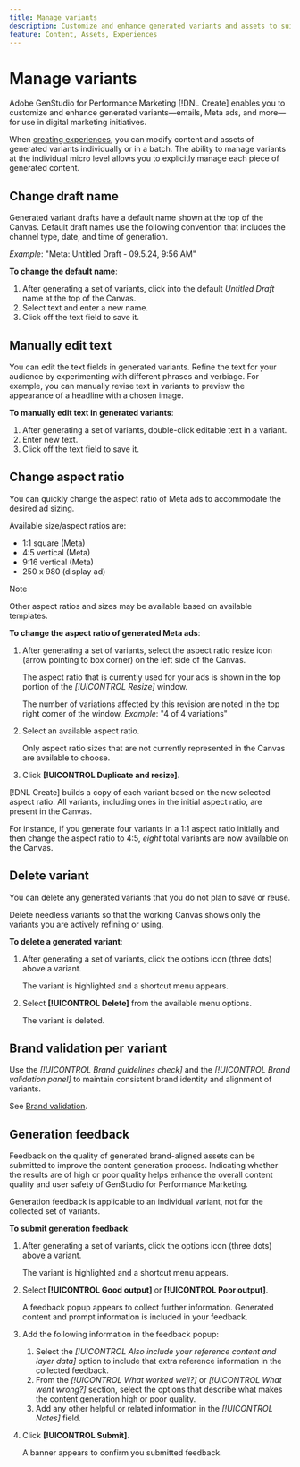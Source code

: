 ```yaml
---
title: Manage variants
description: Customize and enhance generated variants and assets to suit your digital marketing needs.
feature: Content, Assets, Experiences
---
```


# Manage variants

Adobe GenStudio for Performance Marketing [!DNL Create] enables you to customize and enhance generated variants—emails, Meta ads, and more—for use in digital marketing initiatives.

When [creating experiences](/help/tutorials/tutorials.md), you can modify content and assets of generated variants individually or in a batch. The ability to manage variants at the individual micro level allows you to explicitly manage each piece of generated content.

## Change draft name

Generated variant drafts have a default name shown at the top of the Canvas. Default draft names use the following convention that includes the channel type, date, and time of generation.

*Example*: "Meta: Untitled Draft - 09.5.24, 9:56 AM"

**To change the default name**:

1. After generating a set of variants, click into the default _Untitled Draft_ name at the top of the Canvas.
1. Select text and enter a new name.
1. Click off the text field to save it.

## Manually edit text

You can edit the text fields in generated variants. Refine the text for your audience by experimenting with different phrases and verbiage. For example, you can manually revise text in variants to preview the appearance of a headline with a chosen image.

**To manually edit text in generated variants**:

1. After generating a set of variants, double-click editable text in a variant.
1. Enter new text.
1. Click off the text field to save it.

<!-- ## Re-generate sections

GenStudio for Performance Marketing has the built-in functionality to regenerate single sections of generated variants using _[!UICONTROL Suggested edits]_ and fresh prompts.

For example, you can re-generate the headline section of one Meta ad variant to see how it looks with a specific background asset using the _[!UICONTROL Suggested edits]_ options—_[!UICONTROL Rephrase]_, _[!UICONTROL Shorten]_, or _[!UICONTROL Lengthen]_—and entering a new prompt.

**To re-generate individual variant sections**:

1. After generating a set of variants, single-click editable text in a variant.
1. (_Optional_) Enter a new prompt to change the focus of the regenerated content.
1. Select a _[!UICONTROL Suggested edits]_ option—_[!UICONTROL Rephrase]_, _[!UICONTROL Shorten]_, or _[!UICONTROL Lengthen]_.
1. Click **[!UICONTROL Generate]**.
1. If you want to regenerate results, click the regenerate icon adjacent to _Results_.
1. From the _Results_ that appear, select the desired option and click **[!UICONTROL Replace]**.

   The variant is updated with the revised text.

## Crop assets

You can manually crop and reposition image assets in individual generated variants.

**To crop and reposition images in variants**:

1. After generating a set of variants, hover over an image within a variant.
1. Click **[!UICONTROL Apply Crop]**.
1. Zoom in and out and drag the image into the desired position.
1. Click **[!UICONTROL Apply]**.

   The cropped image is automatically saved and visible for the variant. -->

## Change aspect ratio

You can quickly change the aspect ratio of Meta ads to accommodate the desired ad sizing.

Available size/aspect ratios are:

* 1:1 square (Meta)
* 4:5 vertical (Meta)
* 9:16 vertical (Meta)
* 250 x 980 (display ad)

>[!NOTE]
>
>Other aspect ratios and sizes may be available based on available templates.

**To change the aspect ratio of generated Meta ads**:

1. After generating a set of variants, select the aspect ratio resize icon (arrow pointing to box corner) on the left side of the Canvas.

   The aspect ratio that is currently used for your ads is shown in the top portion of the _[!UICONTROL Resize]_ window.

   The number of variations affected by this revision are noted in the top right corner of the window. _Example_: "4 of 4 variations"

1. Select an available aspect ratio.

   Only aspect ratio sizes that are not currently represented in the Canvas are available to choose.

1. Click **[!UICONTROL Duplicate and resize]**.

  [!DNL Create] builds a copy of each variant based on the new selected aspect ratio. All variants, including ones in the initial aspect ratio, are present in the Canvas.
   
   For instance, if you generate four variants in a 1:1 aspect ratio initially and then change the aspect ratio to 4:5, _eight_ total variants are now available on the Canvas.

## Delete variant

You can delete any generated variants that you do not plan to save or reuse.

Delete needless variants so that the working Canvas shows only the variants you are actively refining or using.

**To delete a generated variant**:

1. After generating a set of variants, click the options icon (three dots) above a variant.

   The variant is highlighted and a shortcut menu appears.

1. Select **[!UICONTROL Delete]** from the available menu options.

   The variant is deleted.

## Brand validation per variant

Use the _[!UICONTROL Brand guidelines check]_ and the _[!UICONTROL Brand validation panel]_ to maintain consistent brand identity and alignment of variants.

See [Brand validation](/help/user-guide/guidelines/brand-validation.md#improve-brand-alignment).

## Generation feedback

Feedback on the quality of generated brand-aligned assets can be submitted to improve the content generation process. Indicating whether the results are of high or poor quality helps enhance the overall content quality and user safety of GenStudio for Performance Marketing.

Generation feedback is applicable to an individual variant, not for the collected set of variants.

**To submit generation feedback**:

1. After generating a set of variants, click the options icon (three dots) above a variant.

   The variant is highlighted and a shortcut menu appears.

1. Select **[!UICONTROL Good output]** or **[!UICONTROL Poor output]**.

   A feedback popup appears to collect further information. Generated content and prompt information is included in your feedback.

1. Add the following information in the feedback popup:
   1. Select the _[!UICONTROL Also include your reference content and layer data]_ option to include that extra reference information in the collected feedback.
   1. From the _[!UICONTROL What worked well?]_ or _[!UICONTROL What went wrong?]_ section, select the options that describe what makes the content generation high or poor quality.
   1. Add any other helpful or related information in the _[!UICONTROL Notes]_ field.
1. Click **[!UICONTROL Submit]**.

   A banner appears to confirm you submitted feedback.
